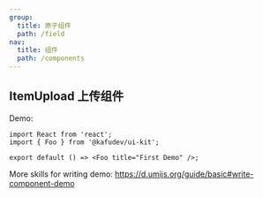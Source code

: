 ```yaml
---
group:
  title: 原子组件
  path: /field
nav:
  title: 组件
  path: /components
---
```


## ItemUpload 上传组件

Demo:

```tsx
import React from 'react';
import { Foo } from '@kafudev/ui-kit';

export default () => <Foo title="First Demo" />;
```

More skills for writing demo: https://d.umijs.org/guide/basic#write-component-demo
